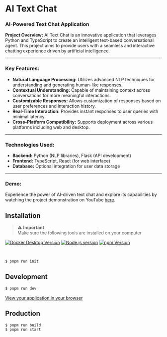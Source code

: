 

# AI Text Chat

### AI-Powered Text Chat Application

**Project Overview:**
AI Text Chat is an innovative application that leverages Python and TypeScript to create an intelligent text-based conversational agent. This project aims to provide users with a seamless and interactive chatting experience driven by artificial intelligence.

---

### Key Features:
- **Natural Language Processing:** Utilizes advanced NLP techniques for understanding and generating human-like responses.
- **Contextual Understanding:** Capable of maintaining context across conversations for more meaningful interactions.
- **Customizable Responses:** Allows customization of responses based on user preferences and interaction history.
- **Real-Time Interaction:** Provides instant responses to user queries with minimal latency.
- **Cross-Platform Compatibility:** Supports deployment across various platforms including web and desktop.

---

### Technologies Used:
- **Backend:** Python (NLP libraries), Flask (API development)
- **Frontend:** TypeScript, React (for web interface)
- **Database:** Optional integration for user data storage

---

### Demo:
Experience the power of AI-driven text chat and explore its capabilities by watching the project demonstration on YouTube [here](https://youtu.be/7xU8UL7G0bo).



## Installation

<div style="color: red;">

> ⚠️ **Important**<br/>Make sure the following tools are installed on your computer

<p align="center">

<a target="_blank" href="https://www.docker.com/get-started/">![Docker Desktop Version](https://img.shields.io/badge/Docker%20Desktop-4.19.0-black?logo=docker)</a>
<a target="_blank" href="https://nodejs.org/en">![Node.js version](https://img.shields.io/badge/Node.js-20.11.0-black?logo=nodedotjs)</a>
<a target="_blank" href="https://www.npmjs.com/">![npm Version](https://img.shields.io/badge/npm-10.2.4-black?logo=npm)</a>

</p>
</div>

<br />

```bash
$ pnpm run init
```

## Development

```bash
$ pnpm run dev
```

[View your application in your browser](http://localhost:8099)

## Production

```bash
$ pnpm run build
$ pnpm run start
```

